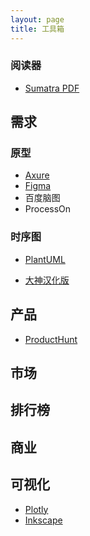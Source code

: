 ```yaml
---
layout: page
title: 工具箱
---
```


### 阅读器
 - [Sumatra PDF](https://en.wikipedia.org/wiki/Sumatra_PDF)

## 需求
### 原型
- [Axure](https://www.axure.com)
- [Figma](figma.com)
- 百度脑图
- ProcessOn
### 时序图
- [PlantUML](http://plantuml.com/zh/)

- [大神汉化版](http://haha98k.com/)

## 产品
- [ProductHunt](https://www.producthunt.com/)

## 市场

## 排行榜

## 商业

## 可视化
- [Plotly](https://plot.ly/)
- [Inkscape](https://castel.dev/post/lecture-notes-2/#)
